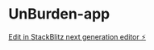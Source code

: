 # UnBurden-app

[Edit in StackBlitz next generation editor ⚡️](https://stackblitz.com/~/github.com/abhishek2395/UnBurden-app)